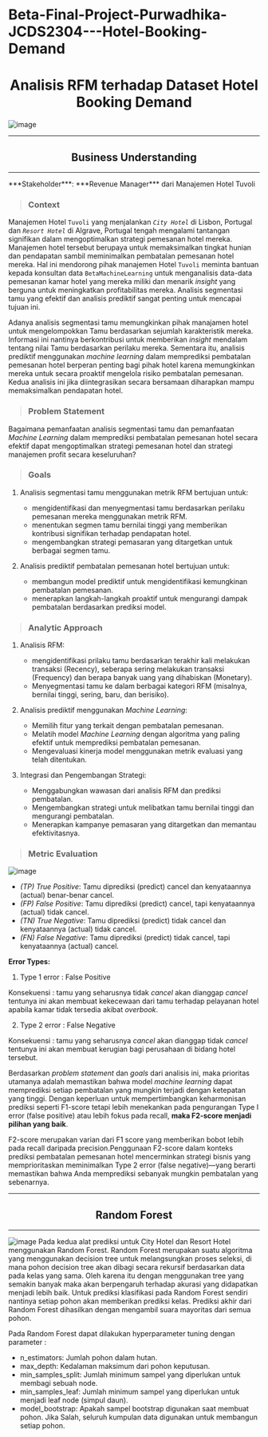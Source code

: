 # Beta-Final-Project-Purwadhika-JCDS2304---Hotel-Booking-Demand

# <center>**Analisis RFM terhadap Dataset Hotel Booking Demand**

![image](https://github.com/user-attachments/assets/f94da422-be25-4134-ba62-f9c941ff12d8)

<hr>

## <center>**Business Understanding**

<hr>
***Stakeholder***: ***Revenue Manager*** dari Manajemen Hotel Tuvoli


> ### **Context**

Manajemen Hotel `Tuvoli` yang menjalankan *`City Hotel`* di Lisbon, Portugal dan *`Resort Hotel`* di Algrave, Portugal tengah mengalami tantangan signifikan dalam mengoptimalkan strategi pemesanan hotel mereka. Manajemen hotel tersebut berupaya untuk memaksimalkan tingkat hunian dan pendapatan sambil meminimalkan pembatalan pemesanan hotel mereka. Hal ini mendorong pihak manajemen Hotel `Tuvoli` meminta bantuan kepada konsultan data `BetaMachineLearning` untuk menganalisis data-data pemesanan kamar hotel yang mereka miliki dan menarik *insight* yang berguna untuk meningkatkan profitabilitas mereka. Analisis segmentasi tamu yang efektif dan analisis prediktif sangat penting untuk mencapai tujuan ini. 

Adanya analisis segmentasi tamu memungkinkan pihak manajamen hotel untuk mengelompokkan Tamu berdasarkan sejumlah karakteristik mereka. Informasi ini nantinya berkontribusi untuk memberikan *insight* mendalam tentang nilai Tamu berdasarkan perilaku mereka. Sementara itu, analisis prediktif menggunakan *machine learning* dalam memprediksi pembatalan pemesanan hotel berperan penting bagi pihak hotel karena memungkinkan mereka untuk secara proaktif mengelola risiko pembatalan pemesanan. Kedua analisis ini jika diintegrasikan secara bersamaan diharapkan mampu memaksimalkan pendapatan hotel.

> ### **Problem Statement**

Bagaimana pemanfaatan analisis segmentasi tamu dan pemanfaatan *Machine Learning* dalam memprediksi pembatalan pemesanan hotel secara efektif dapat mengoptimalkan strategi pemesanan hotel dan strategi manajemen profit secara keseluruhan?

> ### **Goals**

1. Analisis segmentasi tamu menggunakan metrik RFM bertujuan untuk:
    - mengidentifikasi dan menyegmentasi tamu berdasarkan perilaku pemesanan mereka menggunakan metrik RFM.
    - menentukan segmen tamu bernilai tinggi yang memberikan kontribusi signifikan terhadap pendapatan hotel.
    - mengembangkan strategi pemasaran yang ditargetkan untuk berbagai segmen tamu.

2. Analisis prediktif pembatalan pemesanan hotel bertujuan untuk:
    - membangun model prediktif untuk mengidentifikasi kemungkinan pembatalan pemesanan.
    - menerapkan langkah-langkah proaktif untuk mengurangi dampak pembatalan berdasarkan prediksi model.

> ### **Analytic Approach**

1. Analisis RFM:
   - mengidentifikasi prilaku tamu berdasarkan terakhir kali melakukan transaksi (Recency), seberapa sering melakukan transaksi (Frequency) dan berapa banyak uang yang dihabiskan (Monetary).
   - Menyegmentasi tamu ke dalam berbagai kategori RFM (misalnya, bernilai tinggi, sering, baru, dan berisiko).

2. Analisis prediktif menggunakan *Machine Learning*:
   - Memilih fitur yang terkait dengan pembatalan pemesanan.
   - Melatih model *Machine Learning* dengan algoritma yang paling efektif untuk memprediksi pembatalan pemesanan.
   - Mengevaluasi kinerja model menggunakan metrik evaluasi yang telah ditentukan.

3. Integrasi dan Pengembangan Strategi:
   - Menggabungkan wawasan dari analisis RFM dan prediksi pembatalan.
   - Mengembangkan strategi untuk melibatkan tamu bernilai tinggi dan mengurangi pembatalan.
   - Menerapkan kampanye pemasaran yang ditargetkan dan memantau efektivitasnya.

> ### **Metric Evaluation**
![image](https://github.com/user-attachments/assets/a01e4579-b204-4635-968c-58ed4b36d37a)

- *(TP) True Positive*: Tamu diprediksi (predict) cancel dan kenyataannya (actual) benar-benar cancel.
- *(FP) False Positive*: Tamu diprediksi (predict) cancel, tapi kenyataannya (actual) tidak cancel.
- *(TN) True Negative*: Tamu diprediksi (predict) tidak cancel dan kenyataannya (actual) tidak cancel.
- *(FN) False Negative*: Tamu diprediksi (predict) tidak cancel, tapi kenyataannya (actual) cancel.

**Error Types:**

1. Type 1 error : False Positive

Konsekuensi : tamu yang seharusnya tidak *cancel* akan dianggap *cancel* tentunya ini akan membuat kekecewaan dari tamu terhadap pelayanan hotel apabila kamar tidak tersedia akibat *overbook*.

2. Type 2 error : False Negative

Konsekuensi : tamu yang seharusnya *cancel* akan dianggap tidak *cancel* tentunya ini akan membuat kerugian bagi perusahaan di bidang hotel tersebut.

Berdasarkan *problem statement* dan *goals* dari analisis ini, maka prioritas utamanya adalah memastikan bahwa model *machine learning* dapat memprediksi setiap pembatalan yang mungkin terjadi  dengan ketepatan yang tinggi. Dengan keperluan untuk mempertimbangkan keharmonisan prediksi seperti F1-score tetapi lebih menekankan pada pengurangan Type I error (false positive) atau lebih fokus pada recall, **maka F2-score menjadi pilihan yang baik**.

F2-score merupakan varian dari F1 score yang memberikan bobot lebih pada recall daripada precision.Penggunaan F2-score dalam konteks prediksi pembatalan pemesanan hotel mencerminkan strategi bisnis yang memprioritaskan meminimalkan Type 2 error (false negative)—yang berarti memastikan bahwa Anda memprediksi sebanyak mungkin pembatalan yang sebenarnya.


<hr>

## <center> Random Forest

<hr>

![image](https://github.com/user-attachments/assets/c07c3a7e-246f-495b-ad09-0d08b08adda7)
Pada kedua alat prediksi untuk City Hotel dan Resort Hotel menggunakan Random Forest. Random Forest merupakan suatu algoritma yang menggunakan decision tree untuk melangsungkan proses seleksi, di mana pohon decision tree akan dibagi secara rekursif berdasarkan data pada kelas yang sama. Oleh karena itu dengan menggunakan tree yang semakin banyak maka akan berpengaruh terhadap akurasi yang didapatkan menjadi lebih baik. Untuk prediksi klasifikasi pada Random Forest sendiri nantinya setiap pohon akan memberikan prediksi kelas. Prediksi akhir dari Random Forest dihasilkan dengan mengambil suara mayoritas dari semua pohon.

Pada Random Forest dapat dilakukan hyperparameter tuning dengan parameter :

- n_estimators: Jumlah pohon dalam hutan.
- max_depth: Kedalaman maksimum dari pohon keputusan.
- min_samples_split: Jumlah minimum sampel yang diperlukan untuk membagi sebuah node.
- min_samples_leaf: Jumlah minimum sampel yang diperlukan untuk menjadi leaf node (simpul daun).
- model_bootstrap: Apakah sampel bootstrap digunakan saat membuat pohon. Jika Salah, seluruh kumpulan data digunakan untuk membangun setiap pohon.
